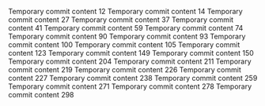 Temporary commit content 12
Temporary commit content 14
Temporary commit content 27
Temporary commit content 37
Temporary commit content 41
Temporary commit content 59
Temporary commit content 74
Temporary commit content 90
Temporary commit content 93
Temporary commit content 100
Temporary commit content 105
Temporary commit content 123
Temporary commit content 149
Temporary commit content 150
Temporary commit content 204
Temporary commit content 211
Temporary commit content 219
Temporary commit content 226
Temporary commit content 227
Temporary commit content 238
Temporary commit content 259
Temporary commit content 271
Temporary commit content 278
Temporary commit content 298
